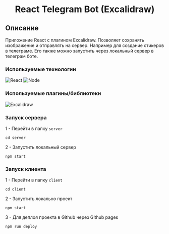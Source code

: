 <h1 align="center">React Telegram Bot (Excalidraw)</h1>

## Описание

Приложение React с плагином Excalidraw. Позволяет сохранять изображение и отправлять на сервер. 
Например для создание стикеров в телеграме. Его также можно запустить через локальный сервер в телеграм боте.

### Используемые технологии
![React](https://img.shields.io/badge/-React-black?style=flat-square&logo=React&logoColor=React)
![Node](https://img.shields.io/badge/-Node-black?style=flat-square&logo=node.js&logoColor=node)

### Используемые плагины/библиотеки
![Excalidraw](https://img.shields.io/badge/-Excalidraw-black?style=flat-square&logo=excalidraw&logoColor=excalidraw)

### Запуск сервера

1 - Перейти в папку `server`
```
cd server
```
2 - Запустить локальный сервер
```
npm start
```

### Запуск клиента

1 - Перейти в папку `client`
```
cd client
```
2 - Запустить локально проект
```
npm start
```
3 - Для деплоя проекта в Github через Github pages
```
npm run deploy
```
